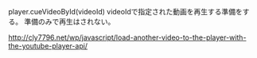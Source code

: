 player.cueVideoById(videoId)	videoIdで指定された動画を再生する準備をする。
準備のみで再生はされない。

http://cly7796.net/wp/javascript/load-another-video-to-the-player-with-the-youtube-player-api/
